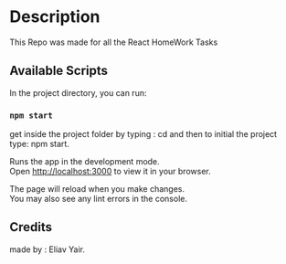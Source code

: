 # Description

This Repo was made for all the React HomeWork Tasks

## Available Scripts

In the project directory, you can run:

### `npm start`

get inside the project folder by typing : cd <project-name>
and then to initial the project type: npm start.

Runs the app in the development mode.\
Open [http://localhost:3000](http://localhost:3000) to view it in your browser.

The page will reload when you make changes.\
You may also see any lint errors in the console.

## Credits

made by : Eliav Yair.
